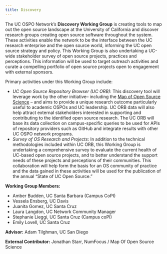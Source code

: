```yaml
---
title: Discovery
---
```


The UC OSPO Network’s **Discovery Working Group** is creating tools to map out the open source landscape at the University of California and discover research groups creating open source software throughout the system. These activities enable the network to be the interface between the UC research enterprise and the open source world, informing the UC open source strategy and policy. This Working Group is also undertaking a UC-wide stakeholder survey of open source projects, practices and perceptions. This information will be used to target outreach activities and curate a compelling portfolio of open source projects open to engagement with external sponsors.

Primary activities under this Working Group include:

- _UC Open Source Repository Browser (UC ORB)_: This discovery tool will leverage work by the other initiative– including the [Map of Open Source Science](https://map.opensource.science) – and aims to provide a unique research outcome particularly useful to academic OSPOs and UC leadership. UC ORB data will also help attract external stakeholders interested in supporting and contributing to the identified open source research. The UC ORB will base its data collection on campus-specific queries to be used for APIs of repository providers such as GitHub and integrate results with other UC OSPO network programs.
- _Survey of OS Research and Projects_: In addition to the technical methodologies included within UC ORB, this Working Group is undertaking a comprehensive survey to evaluate the current health of UC-based open source projects, and to better understand the support needs of these projects and perceptions of their communities. This collaboration will help form the basis for an OS community of practice and the data gained in these activities will be used for the publication of the annual “State of UC Open Source.”

**Working Group Members:**

- Amber Budden, UC Santa Barbara (Campus CoPI)
- Vessela Ensberg, UC Davis
- Juanita Gomez, UC Santa Cruz
- Laura Langdon, UC Network Community Manager
- Stephanie Lieggi, UC Santa Cruz (Campus coPI)
- Emily Lovell, UC Santa Cruz

**Advisor:**
Adam Tilghman, UC San Diego

**External Contributor:**
Jonathan Starr, NumFocus / Map Of Open Source Science
